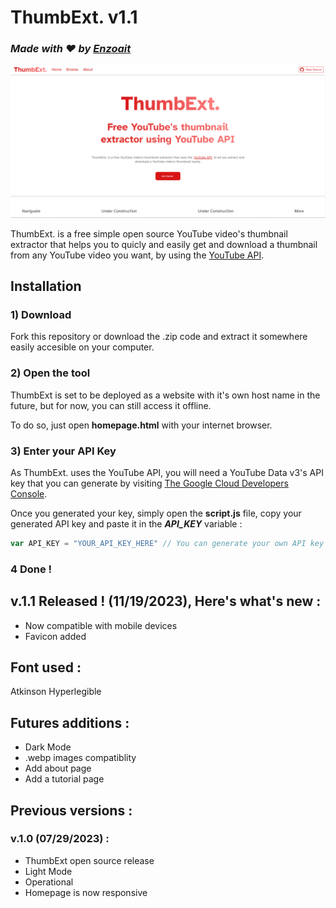 # ThumbExt. v1.1

### *Made with ❤️ by [Enzoait](https://www/github.com/Enzoait)*

![ThumbExt Preview Image](/img/thumbext_preview.png)

ThumbExt. is a free simple open source YouTube video's thumbnail extractor that helps you to quicly and easily get and download a thumbnail from any YouTube video you want, by using the [YouTube API](https://developers.google.com/youtube/v3?hl=en).

## Installation

### 1) Download

Fork this repository or download the .zip code and extract it somewhere easily accesible on your computer.

### 2) Open the tool

ThumbExt is set to be deployed as a website with it's own host name in the future, but for now, you can still access it offline. 

To do so, just open **homepage.html** with your internet browser.

### 3) Enter your API Key

As ThumbExt. uses the YouTube API, you will need a YouTube Data v3's API key that you can generate by visiting [The Google Cloud Developers Console](https://console.cloud.google.com/apis/credentials?project=muzzer).

Once you generated your key, simply open the **script.js** file, copy your generated API key and paste it in the ***API_KEY*** variable :

```js
var API_KEY = "YOUR_API_KEY_HERE" // You can generate your own API key by visiting https://console.cloud.google.com/apis/credentials
```

### 4 Done !

## v.1.1 Released ! (11/19/2023), Here's what's new :

- Now compatible with mobile devices
- Favicon added 


## Font used : 

Atkinson Hyperlegible

## Futures additions : 

- Dark Mode
- .webp images compatiblity
- Add about page
- Add a tutorial page

## Previous versions :

### v.1.0 (07/29/2023) :

- ThumbExt open source release
- Light Mode
- Operational
- Homepage is now responsive
